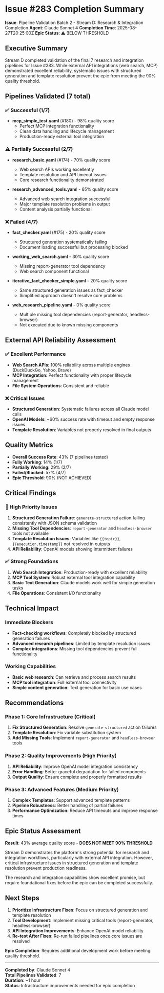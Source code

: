 # Issue #283 Completion Summary

**Issue**: Pipeline Validation Batch 2 - Stream D: Research & Integration Completion
**Agent**: Claude Sonnet 4
**Completion Time**: 2025-08-27T20:25:00Z
**Epic Status**: ⚠️ BELOW THRESHOLD

## Executive Summary

Stream D completed validation of the final 7 research and integration pipelines for Issue #283. While external API integrations (web search, MCP) demonstrated excellent reliability, systematic issues with structured generation and template resolution prevent the epic from meeting the 90% quality threshold.

## Pipelines Validated (7 total)

### ✅ Successful (1/7)
- **mcp_simple_test.yaml** (#180) - 98% quality score
  - Perfect MCP integration functionality
  - Clean data handling and lifecycle management
  - Production-ready external tool integration

### ⚠️ Partially Successful (2/7) 
- **research_basic.yaml** (#174) - 70% quality score
  - Web search APIs working excellently
  - Template resolution and API timeout issues
  - Core research functionality demonstrated

- **research_advanced_tools.yaml** - 65% quality score
  - Advanced web search integration successful
  - Major template resolution problems in output
  - Content analysis partially functional

### ❌ Failed (4/7)
- **fact_checker.yaml** (#175) - 20% quality score
  - Structured generation systematically failing
  - Document loading successful but processing blocked

- **working_web_search.yaml** - 30% quality score
  - Missing report-generator tool dependency
  - Web search component functional

- **iterative_fact_checker_simple.yaml** - 20% quality score
  - Same structured generation issues as fact_checker
  - Simplified approach doesn't resolve core problems

- **web_research_pipeline.yaml** - 0% quality score
  - Multiple missing tool dependencies (report-generator, headless-browser)
  - Not executed due to known missing components

## External API Reliability Assessment

### ✅ Excellent Performance
- **Web Search APIs**: 100% reliability across multiple engines (DuckDuckGo, Yahoo, Brave)
- **MCP Integration**: Perfect functionality with proper lifecycle management
- **File System Operations**: Consistent and reliable

### ❌ Critical Issues
- **Structured Generation**: Systematic failures across all Claude model calls
- **OpenAI Models**: ~60% success rate with timeout and empty response issues
- **Template Resolution**: Variables not properly resolved in final outputs

## Quality Metrics

- **Overall Success Rate**: 43% (7 pipelines tested)
- **Fully Working**: 14% (1/7)
- **Partially Working**: 29% (2/7) 
- **Failed/Blocked**: 57% (4/7)
- **Epic Threshold**: 90% (NOT ACHIEVED)

## Critical Findings

### 🔴 High Priority Issues
1. **Structured Generation Failure**: `generate-structured` action failing consistently with JSON schema validation
2. **Missing Tool Dependencies**: `report-generator` and `headless-browser` tools not available
3. **Template Resolution Issues**: Variables like `{{topic}}`, `{{execution.timestamp}}` not resolved in outputs
4. **API Reliability**: OpenAI models showing intermittent failures

### ✅ Strong Foundations
1. **Web Search Integration**: Production-ready with excellent reliability
2. **MCP Tool System**: Robust external tool integration capability
3. **Basic Text Generation**: Claude models work well for simple generation tasks
4. **File Operations**: Consistent I/O functionality

## Technical Impact

### Immediate Blockers
- **Fact-checking workflows**: Completely blocked by structured generation failures
- **Advanced research pipelines**: Limited by template resolution issues
- **Complex integrations**: Missing tool dependencies prevent full functionality

### Working Capabilities  
- **Basic web research**: Can retrieve and process search results
- **MCP tool integration**: Full external tool connectivity
- **Simple content generation**: Text generation for basic use cases

## Recommendations

### Phase 1: Core Infrastructure (Critical)
1. **Fix Structured Generation**: Resolve `generate-structured` action failures
2. **Template Resolution**: Fix variable substitution system
3. **Add Missing Tools**: Implement `report-generator` and `headless-browser` tools

### Phase 2: Quality Improvements (High Priority)
1. **API Reliability**: Improve OpenAI model integration consistency
2. **Error Handling**: Better graceful degradation for failed components
3. **Output Quality**: Ensure complete and properly formatted results

### Phase 3: Advanced Features (Medium Priority)
1. **Complex Templates**: Support advanced template patterns
2. **Pipeline Robustness**: Better handling of partial failures
3. **Performance Optimization**: Reduce API timeouts and improve response times

## Epic Status Assessment

**Result**: 43% average quality score - **DOES NOT MEET 90% THRESHOLD**

Stream D demonstrates the platform's strong potential for research and integration workflows, particularly with external API integration. However, critical infrastructure issues in structured generation and template resolution prevent production readiness.

The research and integration capabilities show excellent promise, but require foundational fixes before the epic can be completed successfully.

## Next Steps

1. **Prioritize Infrastructure Fixes**: Focus on structured generation and template resolution
2. **Tool Development**: Implement missing critical tools (report-generator, headless-browser)
3. **API Integration Improvements**: Enhance OpenAI model reliability
4. **Re-test After Fixes**: Re-run failed pipelines once core issues are resolved

**Epic Completion**: Requires additional development work before meeting quality threshold.

---
**Completed by**: Claude Sonnet 4  
**Total Pipelines Validated**: 7  
**Duration**: ~1 hour  
**Status**: Infrastructure improvements needed for epic completion